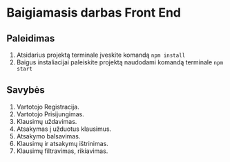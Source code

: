# Baigiamasis darbas Front End

## Paleidimas

1. Atsidarius projektą terminale įveskite komandą `npm install`
2. Baigus instaliacijai paleiskite projektą naudodami komandą terminale `npm start`

## Savybės

1. Vartotojo Registracija.
2. Vartotojo Prisijungimas.
3. Klausimų uždavimas.
4. Atsakymas į užduotus klausimus.
5. Atsakymo balsavimas.
6. Klausimų ir atsakymų ištrinimas.
7. Klausimų filtravimas, rikiavimas.
